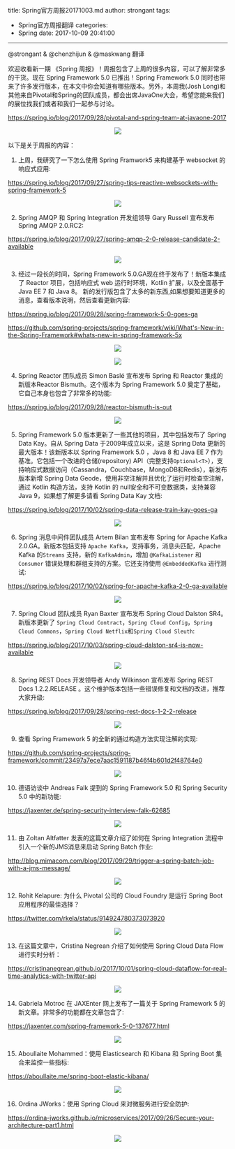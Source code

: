 title: Spring官方周报20171003.md
author: strongant
tags:
  - Spring官方周报翻译
categories:
  - Spring
date: 2017-10-09 20:41:00
---
@strongant & @chenzhijun & @maskwang 翻译

欢迎收看新一期 《Spring 周报》！周报包含了上周的很多内容，可以了解非常多的干货。现在 Spring Framework 5.0 已推出！Spring Framework 5.0 同时也带来了许多发行版本，在本文中你会知道有哪些版本。另外，本周我(Josh Long)和其他来自Pivotal和Spring的团队成员，都会出席JavaOne大会，希望您能来我们的展位找我们或者和我们一起参与讨论。

https://spring.io/blog/2017/09/28/pivotal-and-spring-team-at-javaone-2017

<p align="center">
<img src="https://ws3.sinaimg.cn/large/006tNc79gy1fkc00pqg10j305k05kq3e.jpg"/>
</p>

以下是关于周报的内容：

1. 上周，我研究了一下怎么使用 Spring Framwork5 来构建基于 websocket 的响应式应用:

https://spring.io/blog/2017/09/27/spring-tips-reactive-websockets-with-spring-framework-5

<p align="center">
<img src="https://ws4.sinaimg.cn/large/006tNc79gy1fkc0herzdzj305k05k74s.jpg"/>
</p>

2. Spring AMQP 和 Spring Integration 开发组领导 Gary Russell 宣布发布 Spring AMQP 2.0.RC2:

https://spring.io/blog/2017/09/27/spring-amqp-2-0-release-candidate-2-available

<p align="center">
<img src="https://ws3.sinaimg.cn/large/006tNc79gy1fkc0jn30a3j305k05kjrw.jpg"/>
</p>

3. 经过一段长的时间，Spring Framework 5.0.GA现在终于发布了！新版本集成了 Reactor 项目，包括响应式 web 运行时环境，Kotlin 扩展，以及全面基于 Java EE 7 和 Java 8。
新的发行版包含了太多的新东西,如果想要知道更多的消息，查看版本说明，然后查看更新内容:

https://spring.io/blog/2017/09/28/spring-framework-5-0-goes-ga

https://github.com/spring-projects/spring-framework/wiki/What's-New-in-the-Spring-Framework#whats-new-in-spring-framework-5x

<p align="center">
<img src="https://ws3.sinaimg.cn/large/006tNc79gy1fkc0o5oof9j305k05kjru.jpg"/>
</p>

<p align="center">
<img src="https://ws2.sinaimg.cn/large/006tNc79gy1fkc0ou0r54j305k05kq3i.jpg"/>
</p>


4. Spring Reactor 团队成员 Simon Baslé 宣布发布 Spring 和 Reactor 集成的新版本Reactor Bismuth。这个版本为 Spring Framework 5.0 奠定了基础，它自己本身也包含了非常多的功能:

https://spring.io/blog/2017/09/28/reactor-bismuth-is-out

<p align="center">
<img src="https://ws4.sinaimg.cn/large/006tNc79gy1fkc0qrajmyj305k05kmxn.jpg"/>
</p>

5. Spring Framework 5.0 版本更新了一些其他的项目，其中包括发布了 Spring Data Kay。自从 Spring Data 于2009年成立以来，这是 Spring Data 更新的最大版本！该新版本以 Spring Framework 5.0 ，Java 8 和 Java EE 7 作为基准。它包括一个改进的仓储(repository) API（完整支持`Optional<T>`），支持响应式数据访问（Cassandra，Couchbase，MongoDB和Redis），新发布版本新增 Spring Data Geode，使用非空注解并且优化了运行时检查空注解，通过 Kotlin 构造方法，支持 Kotlin 的 null安全和不可变数据类，支持兼容 Java 9，如果想了解更多请看 Spring Data Kay 文档:

https://spring.io/blog/2017/10/02/spring-data-release-train-kay-goes-ga

<p align="center">
<img src="https://ws4.sinaimg.cn/large/006tNc79gy1fkc0vydg97j305k05kjrv.jpg"/>
</p>

6. Spring 消息中间件团队成员 Artem Bilan 宣布发布 Spring for Apache Kafka 2.0.GA。新版本包括支持 `Apache Kafka`，支持事务，消息头匹配，Apache Kafka 的`Streams` 支持，新的 `KafkaAdmin`，增加 `@KafkaListener` 和 `Consumer` 错误处理和群组支持的方案。它还支持使用 `@EmbeddedKafka` 进行测试:

https://spring.io/blog/2017/10/02/spring-for-apache-kafka-2-0-ga-available

<p align="center">
<img src="https://ws2.sinaimg.cn/large/006tNc79gy1fkc0xqsg4fj305k05kt96.jpg"/>
</p>

7. Spring Cloud 团队成员 Ryan Baxter 宣布发布 Spring Cloud Dalston SR4。新版本更新了 `Spring Cloud Contract`，`Spring Cloud Config`，`Spring Cloud Commons`，`Spring Cloud Netflix`和`Spring Cloud Sleuth`:

https://spring.io/blog/2017/10/03/spring-cloud-dalston-sr4-is-now-available

<p align="center">
<img src="https://ws2.sinaimg.cn/large/006tNc79gy1fkc0z0ocylj305k05kwez.jpg"/>
</p>

8. Spring REST Docs 开发领导者 Andy Wilkinson 宣布发布 Spring REST Docs 1.2.2.RELEASE 。这个维护版本包括一些错误修复和文档的改进，推荐大家升级:

https://spring.io/blog/2017/09/28/spring-rest-docs-1-2-2-release

<p align="center">
<img src="https://ws3.sinaimg.cn/large/006tNc79gy1fkc0zzayaoj305k05kmxn.jpg"/>
</p>

9. 查看 Spring Framework 5 的全新的通过构造方法实现注解的实现:

https://github.com/spring-projects/spring-framework/commit/23497a7ece7aac1591187b46f4b601d2f48764e0

<p align="center">
<img src="https://ws3.sinaimg.cn/large/006tNc79gy1fkc10ykgvnj305k05k0t8.jpg"/>
</p>

10. 德语访谈中 Andreas Falk 提到的 Spring Framework 5.0 和 Spring Security 5.0 中的新功能:

https://jaxenter.de/spring-security-interview-falk-62685

<p align="center">
<img src="https://ws2.sinaimg.cn/large/006tNc79gy1fkc12codw3j305k05k0t7.jpg"/>
</p>

11. 由 Zoltan Altfatter 发表的这篇文章介绍了如何在 Spring Integration 流程中引入一个新的JMS消息来启动 Spring Batch 作业:

http://blog.mimacom.com/blog/2017/09/29/trigger-a-spring-batch-job-with-a-jms-message/

<p align="center">
<img src="https://ws2.sinaimg.cn/large/006tNc79gy1fkc13cs9r1j305k05kq3g.jpg"/>
</p>

12. Rohit Kelapure: 为什么 Pivotal 公司的 Cloud Foundry 是运行 Spring Boot 应用程序的最佳选择？

https://twitter.com/rkela/status/914924780373073920

<p align="center">
<img src="https://ws3.sinaimg.cn/large/006tNc79gy1fkc146vnlvj305k05kaah.jpg"/>
</p>

13. 在这篇文章中，Cristina Negrean 介绍了如何使用 Spring Cloud Data Flow 进行实时分析：

https://cristinanegrean.github.io/2017/10/01/spring-cloud-dataflow-for-real-time-analytics-with-twitter-api

<p align="center">
<img src="https://ws2.sinaimg.cn/large/006tNc79gy1fkc157vcrij305k05kgm6.jpg"/>
</p>

14. Gabriela Motroc 在 JAXEnter 网上发布了一篇关于 Spring Framework 5 的新文章。非常多的功能都在文章包含了:

https://jaxenter.com/spring-framework-5-0-137677.html

<p align="center">
<img src="https://ws1.sinaimg.cn/large/006tNc79gy1fkc16p331kj305k05kwew.jpg"/>
</p>

15. Aboullaite Mohammed：使用 Elasticsearch 和 Kibana 和 Spring Boot 集合来监控一些指标:

https://aboullaite.me/spring-boot-elastic-kibana/

<p align="center">
<img src="https://ws3.sinaimg.cn/large/006tNc79gy1fkc17rvltdj305k05kmxl.jpg"/>
</p>

16. Ordina JWorks：使用 Spring Cloud 来对微服务进行安全防护:

https://ordina-jworks.github.io/microservices/2017/09/26/Secure-your-architecture-part1.html

<p align="center">
<img src="https://ws3.sinaimg.cn/large/006tNc79gy1fkc18inbctj305k05kaak.jpg"/>
</p>
